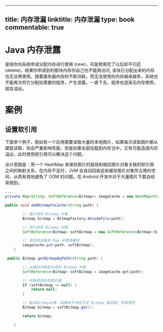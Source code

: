 
---
title: 内存泄漏
linktitle: 内存泄漏
type: book
commentable: true
---

# Java 内存泄露

是指你向系统申请分配内存进行使用 (new)，可是使用完了以后却不归还 (delete)，结果你申请到的那块内存你自己也不能再访问, 该块已分配出来的内存也无法再使用，随着服务器内存的不断消耗，而无法使用的内存越来越多，系统也不能再次将它分配给需要的程序，产生泄露。一直下去，程序也逐渐无内存使用，就会溢出。

# 案例

## 设置软引用

下面举个例子，假如有一个应用需要读取大量的本地图片，如果每次读取图片都从硬盘读取，则会严重影响性能，但是如果全部加载到内存当中，又有可能造成内存溢出，此时使用软引用可以解决这个问题。

设计思路是：用一个 HashMap 来保存图片的路径和相应图片对象关联的软引用之间的映射关系，在内存不足时，JVM 会自动回收这些缓存图片对象所占用的空间，从而有效地避免了 OOM 的问题。在 Android 开发中对于大量图片下载会经常用到。

```java
.....
private Map<String, SoftReference<Bitmap>> imageCache = new HashMap<String, SoftReference<Bitmap>>();

public void addBitmapToCache(String path) {

        // 强引用的 Bitmap 对象
        Bitmap bitmap = BitmapFactory.decodeFile(path);

        // 软引用的 Bitmap 对象
        SoftReference<Bitmap> softBitmap = new SoftReference<Bitmap>(bitmap);

        // 添加该对象到 Map 中使其缓存
        imageCache.put(path, softBitmap);
    }

 public Bitmap getBitmapByPath(String path) {

        // 从缓存中取软引用的 Bitmap 对象
        SoftReference<Bitmap> softBitmap = imageCache.get(path);

        // 判断是否存在软引用
        if (softBitmap == null) {
            return null;
        }

        // 取出Bitmap对象，如果由于内存不足 Bitmap 被回收，将取得空
        Bitmap bitmap = softBitmap.get();

        return bitmap;

    }
```

    